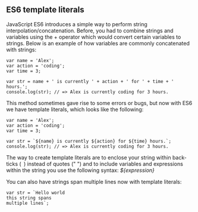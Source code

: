 ## ES6 template literals

JavaScript ES6 introduces a simple way to perform string interpolation/concatenation. Before, you had to combine strings and variables using the + operator which would convert certain variables to strings. Below is an example of how variables are commonly concatenated with strings: 
```
var name = 'Alex';
var action = 'coding';
var time = 3;

var str = name + ' is currently ' + action + ' for ' + time + ' hours.';
console.log(str); // => Alex is currently coding for 3 hours.
```

This method sometimes gave rise to some errors or bugs, but now with ES6 we have template literals, which looks like the following:

```
var name = 'Alex';
var action = 'coding';
var time = 3;

var str = `${name} is currently ${action} for ${time} hours.`;
console.log(str); // => Alex is currently coding for 3 hours.
```

The way to create template literals are to enclose your string within back-ticks (` `) instead of quotes (" ") and to include variables and expressions within the string you use the following syntax: *${expression}*

You can also have strings span multiple lines now with template literals:

```
var str = `Hello world
this string spans
multiple lines`;
```
